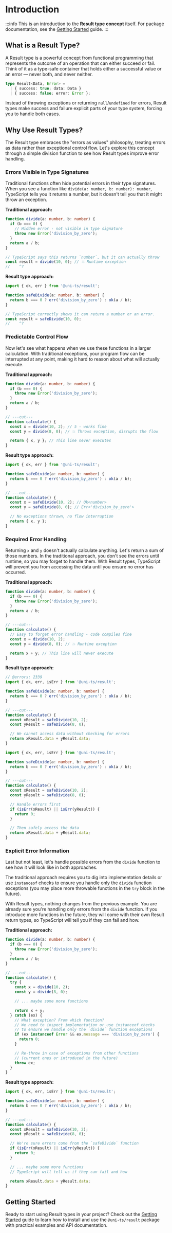 # Introduction

:::info
This is an introduction to the **Result type concept** itself. For package documentation, see the [Getting Started](/docs/result/getting-started) guide.
:::

## What is a Result Type?

A Result type is a powerful concept from functional programming that represents the outcome of an operation that can either succeed or fail. Think of it as a type-safe container that holds either a successful value or an error — never both, and never neither.

```typescript
type Result<Data, Error> =
  | { success: true; data: Data }
  | { success: false; error: Error };
```

Instead of throwing exceptions or returning `null`/`undefined` for errors, Result types make success and failure explicit parts of your type system, forcing you to handle both cases.

## Why Use Result Types?

The Result type embraces the "errors as values" philosophy, treating errors as data rather than exceptional control flow. Let's explore this concept through a simple division function to see how Result types improve error handling.

### Errors Visible in Type Signatures

Traditional functions often hide potential errors in their type signatures. When you see a function like `divide(a: number, b: number): number`, TypeScript tells you it returns a number, but it doesn't tell you that it might throw an exception.

**Traditional approach:**

```typescript twoslash
function divide(a: number, b: number) {
  if (b === 0) {
    // Hidden error - not visible in type signature
    throw new Error('division_by_zero');
  }
  return a / b;
}

// TypeScript says this returns `number`, but it can actually throw
const result = divide(10, 0); // 💥 Runtime exception
//    ^?
```

**Result type approach:**

```typescript twoslash
import { ok, err } from '@uni-ts/result';

function safeDivide(a: number, b: number) {
  return b === 0 ? err('division_by_zero') : ok(a / b);
}

// TypeScript correctly shows it can return a number or an error.
const result = safeDivide(10, 0);
//    ^?
```

### Predictable Control Flow

Now let's see what happens when we use these functions in a larger calculation. With traditional exceptions, your program flow can be interrupted at any point, making it hard to reason about what will actually execute.

**Traditional approach:**

```typescript twoslash
function divide(a: number, b: number) {
  if (b === 0) {
    throw new Error('division_by_zero');
  }
  return a / b;
}

// ---cut---
function calculate() {
  const x = divide(10, 2); // 5 - works fine
  const y = divide(8, 0); // 💥 Throws exception, disrupts the flow

  return { x, y }; // This line never executes
}
```

**Result type approach:**

```typescript twoslash
import { ok, err } from '@uni-ts/result';

function safeDivide(a: number, b: number) {
  return b === 0 ? err('division_by_zero') : ok(a / b);
}

// ---cut---
function calculate() {
  const x = safeDivide(10, 2); // Ok<number>
  const y = safeDivide(8, 0); // Err<'division_by_zero'>

  // No exceptions thrown, no flow interruption
  return { x, y };
}
```

### Required Error Handling

Returning `x` and `y` doesn't actually calculate anything. Let's return a sum of those numbers. In the traditional approach, you don't see the errors until runtime, so you may forget to handle them. With Result types, TypeScript will prevent you from accessing the data until you ensure no error has occurred.

**Traditional approach:**

```typescript twoslash
function divide(a: number, b: number) {
  if (b === 0) {
    throw new Error('division_by_zero');
  }
  return a / b;
}

// ---cut---
function calculate() {
  // Easy to forget error handling - code compiles fine
  const x = divide(10, 2);
  const y = divide(8, 0); // 💥 Runtime exception

  return x + y; // This line will never execute
}
```

**Result type approach:**

```typescript twoslash
// @errors: 2339
import { ok, err, isErr } from '@uni-ts/result';

function safeDivide(a: number, b: number) {
  return b === 0 ? err('division_by_zero') : ok(a / b);
}

// ---cut---
function calculate() {
  const xResult = safeDivide(10, 2);
  const yResult = safeDivide(8, 0);

  // We cannot access data without checking for errors
  return xResult.data + yResult.data;
}
```

```typescript twoslash
import { ok, err, isErr } from '@uni-ts/result';

function safeDivide(a: number, b: number) {
  return b === 0 ? err('division_by_zero') : ok(a / b);
}

// ---cut---
function calculate() {
  const xResult = safeDivide(10, 2);
  const yResult = safeDivide(8, 0);

  // Handle errors first
  if (isErr(xResult) || isErr(yResult)) {
    return 0;
  }

  // Then safely access the data
  return xResult.data + yResult.data;
}
```

### Explicit Error Information

Last but not least, let's handle possible errors from the `divide` function to see how it will look like in both approaches.

The traditional approach requires you to dig into implementation details or use `instanceof` checks to ensure you handle only the `divide` function exceptions (you may place more throwable functions in the `try` block in the future).

With Result types, nothing changes from the previous example. You are already sure you're handling only errors from the `divide` function. If you introduce more functions in the future, they will come with their own Result return types, so TypeScript will tell you if they can fail and how.

<!-- With Result types, you know exactly what errors are possible and where they come from, without needing to dig into implementation details or catch generic exceptions. -->

**Traditional approach:**

```typescript twoslash
function divide(a: number, b: number) {
  if (b === 0) {
    throw new Error('division_by_zero');
  }
  return a / b;
}

// ---cut---
function calculate() {
  try {
    const x = divide(10, 2);
    const y = divide(8, 0);

    // ... maybe some more functions

    return x + y;
  } catch (ex) {
    // What exception? From which function?
    // We need to inspect implementation or use instanceof checks
    // to ensure we handle only the `divide` function exceptions
    if (ex instanceof Error && ex.message === 'division_by_zero') {
      return 0;
    }

    // Re-throw in case of exceptions from other functions
    // (current ones or introduced in the future)
    throw ex;
  }
}
```

**Result type approach:**

```typescript twoslash
import { ok, err, isErr } from '@uni-ts/result';

function safeDivide(a: number, b: number) {
  return b === 0 ? err('division_by_zero') : ok(a / b);
}

// ---cut---
function calculate() {
  const xResult = safeDivide(10, 2);
  const yResult = safeDivide(8, 0);

  // We're sure errors come from the `safeDivide` function
  if (isErr(xResult) || isErr(yResult)) {
    return 0;
  }

  // ... maybe some more functions
  // TypeScript will tell us if they can fail and how

  return xResult.data + yResult.data;
}
```

## Getting Started

Ready to start using Result types in your project? Check out the [Getting Started](/docs/result/getting-started) guide to learn how to install and use the `@uni-ts/result` package with practical examples and API documentation.
